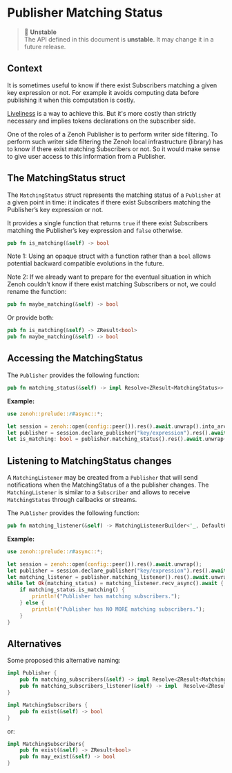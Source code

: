 # Publisher Matching Status

> 🔬 **Unstable**<br/>
> The API defined in this document is **unstable**. It may change it in a future release.

## Context

It is sometimes useful to know if there exist Subscribers matching a given key expression or not. For example it avoids computing data before publishing it when this computation is costly.

[Liveliness](Liveliness) is a way to achieve this. But it's more costly than strictly necessary and implies tokens declarations on the subscriber side.

One of the roles of a Zenoh Publisher is to perform writer side filtering. To perform such writer side filtering the Zenoh local infrastructure (library) has to know if there exist matching Subscribers or not. So it would make sense to give user access to this information from a Publisher.

## The MatchingStatus struct

The `MatchingStatus` struct represents the matching status of a `Publisher` at a given point in time: it indicates if there exist Subscribers matching the Publisher’s key expression or not.

It provides a single function that returns `true` if there exist Subscribers matching the Publisher’s key expression and `false` otherwise.

```rust
pub fn is_matching(&self) -> bool
```

Note 1: Using an opaque struct with a function rather than a `bool` allows potential backward compatible evolutions in the future.

Note 2: If we already want to prepare for the eventual situation in which Zenoh couldn't know if there exist matching Subscribers or not, we could rename the function:

```rust
pub fn maybe_matching(&self) -> bool
```

Or provide both: 
```rust
pub fn is_matching(&self) -> ZResult<bool>
pub fn maybe_matching(&self) -> bool
```

## Accessing the MatchingStatus

The `Publisher` provides the following function: 
```rust
pub fn matching_status(&self) -> impl Resolve<ZResult<MatchingStatus>>
```

**Example:**
```rust
use zenoh::prelude::r#async::*;

let session = zenoh::open(config::peer()).res().await.unwrap().into_arc();
let publisher = session.declare_publisher("key/expression").res().await.unwrap();
let is_matching: bool = publisher.matching_status().res().await.unwrap().is_matching();
```

## Listening to MatchingStatus changes

A `MatchingListener` may be created from a `Publisher` that will send notifications when the MatchingStatus of a the publisher changes. The `MatchingListener` is similar to a `Subscriber` and allows to receive `MatchingStatus` through callbacks or streams.

The `Publisher` provides the following function: 
```rust
pub fn matching_listener(&self) -> MatchingListenerBuilder<'_, DefaultHandler>
```

**Example:**
```rust
use zenoh::prelude::r#async::*;

let session = zenoh::open(config::peer()).res().await.unwrap();
let publisher = session.declare_publisher("key/expression").res().await.unwrap();
let matching_listener = publisher.matching_listener().res().await.unwrap();
while let Ok(matching_status) = matching_listener.recv_async().await {
    if matching_status.is_matching() {
        println!("Publisher has matching subscribers.");
    } else {
        println!("Publisher has NO MORE matching subscribers.");
    }
}
```

## Alternatives

Some proposed this alternative naming:
```rust
impl Publisher {
    pub fn matching_subscribers(&self) -> impl Resolve<ZResult<MatchingSubscribers>>
    pub fn matching_subscribers_listener(&self) -> impl  Resolve<ZResult<MatchingSubscribersListener>>
}
```

```rust
impl MatchingSubscribers {
    pub fn exist(&self) -> bool
}
```
or:
```rust
impl MatchingSubscribers{
    pub fn exist(&self) -> ZResult<bool>
    pub fn may_exist(&self) -> bool
}
```
